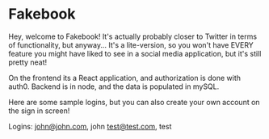 # Fakebook
Hey, welcome to Fakebook! It's actually probably closer to Twitter in terms of functionality, but anyway... 
It's a lite-version, so you won't have EVERY feature you might have liked to see in a social media application, but it's still pretty neat! 

On the frontend its a React application, and authorization is done with auth0. Backend is in node, and the data is populated in mySQL.

Here are some sample logins, but you can also create your own account on the sign in screen!

Logins:
john@john.com, john
test@test.com, test
